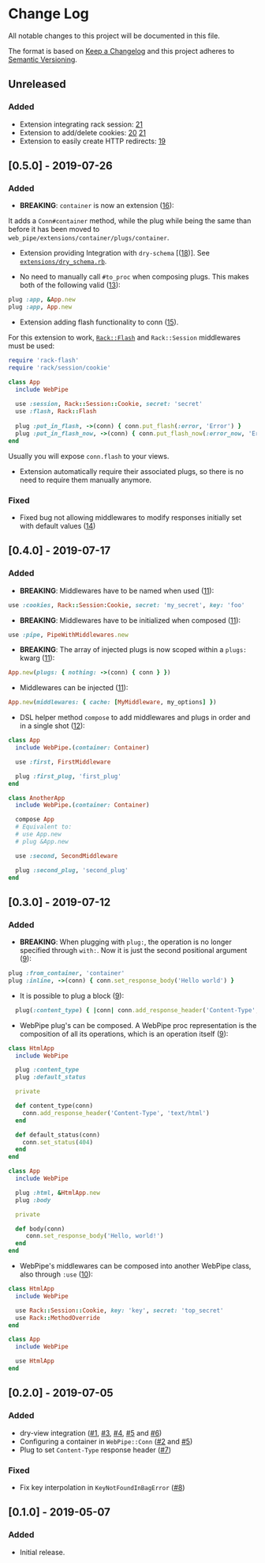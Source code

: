 # Change Log
All notable changes to this project will be documented in this file.

The format is based on [Keep a Changelog](http://keepachangelog.com/) 
and this project adheres to [Semantic Versioning](http://semver.org/).

## Unreleased
### Added
- Extension integrating rack session:
  [21](https://github.com/waiting-for-dev/web_pipe/pull/21)
- Extension to add/delete cookies:
  [20](https://github.com/waiting-for-dev/web_pipe/pull/20)
  [21](https://github.com/waiting-for-dev/web_pipe/pull/21)
- Extension to easily create HTTP redirects:
  [19](https://github.com/waiting-for-dev/web_pipe/pull/19)

## [0.5.0] - 2019-07-26
### Added
- **BREAKING**: `container` is now an extension
  ([16](https://github.com/waiting-for-dev/web_pipe/pull/16)):
 
It adds a `Conn#container` method, while the plug while being the same than before it has been moved to `web_pipe/extensions/container/plugs/container`.

- Extension providing Integration with `dry-schema` [([18](https://github.com/waiting-for-dev/web_pipe/pull/18))]. See [`extensions/dry_schema.rb`](lib/web_pipe/extensions/dry_schema/dry_schema.rb).

- No need to manually call `#to_proc` when composing plugs. This makes both of
  the following valid
  ([13](https://github.com/waiting-for-dev/web_pipe/pull/13)):

```ruby
plug :app, &App.new
plug :app, App.new
```

- Extension adding flash functionality to conn ([15](https://github.com/waiting-for-dev/web_pipe/pull/15)).

For this extension to work,
[`Rack::Flash`](https://github.com/treeder/rack-flash) and `Rack::Session`
middlewares must be used:

```ruby
require 'rack-flash'
require 'rack/session/cookie'

class App
  include WebPipe
  
  use :session, Rack::Session::Cookie, secret: 'secret'
  use :flash, Rack::Flash
  
  plug :put_in_flash, ->(conn) { conn.put_flash(:error, 'Error') }
  plug :put_in_flash_now, ->(conn) { conn.put_flash_now(:error_now, 'Error now') }
end
```

Usually you will expose `conn.flash` to your views.

- Extension automatically require their associated plugs, so there is no need
  to require them manually anymore. 

### Fixed
- Fixed bug not allowing middlewares to modify responses initially set with
  default values ([14](https://github.com/waiting-for-dev/web_pipe/pull/14))

## [0.4.0] - 2019-07-17
### Added
- **BREAKING**: Middlewares have to be named when used
  ([11](https://github.com/waiting-for-dev/web_pipe/pull/11)):

```ruby
use :cookies, Rack::Session:Cookie, secret: 'my_secret', key: 'foo'
```

- **BREAKING**: Middlewares have to be initialized when composed
  ([11](https://github.com/waiting-for-dev/web_pipe/pull/11)):

```ruby
use :pipe, PipeWithMiddlewares.new
```

- **BREAKING**: The array of injected plugs is now scoped within a `plugs:`
  kwarg ([11](https://github.com/waiting-for-dev/web_pipe/pull/11)):

```ruby
App.new(plugs: { nothing: ->(conn) { conn } })
```

- Middlewares can be injected
  ([11](https://github.com/waiting-for-dev/web_pipe/pull/11)):

```ruby
App.new(middlewares: { cache: [MyMiddleware, my_options] })
```

- DSL helper method `compose` to add middlewares and plugs in order and in a
  single shot ([12](https://github.com/waiting-for-dev/web_pipe/pull/11)):

```ruby
class App
  include WebPipe.(container: Container)

  use :first, FirstMiddleware

  plug :first_plug, 'first_plug'
end

class AnotherApp
  include WebPipe.(container: Container)

  compose App
  # Equivalent to:
  # use App.new
  # plug &App.new

  use :second, SecondMiddleware

  plug :second_plug, 'second_plug'
end
```

## [0.3.0] - 2019-07-12
### Added
- **BREAKING**: When plugging with `plug:`, the operation is no longer
  specified through `with:`. Now it is just the second positional argument
  ([9](https://github.com/waiting-for-dev/web_pipe/pull/9)):

```ruby
plug :from_container, 'container'
plug :inline, ->(conn) { conn.set_response_body('Hello world') }
```
- It is possible to plug a block
  ([9](https://github.com/waiting-for-dev/web_pipe/pull/9)):
```ruby
  plug(:content_type) { |conn| conn.add_response_header('Content-Type', 'text/html') }
```

- WebPipe plug's can be composed. A WebPipe proc representation is the
  composition of all its operations, which is an operation itself
  ([9](https://github.com/waiting-for-dev/web_pipe/pull/9)):

```ruby
class HtmlApp
  include WebPipe

  plug :content_type
  plug :default_status

  private

  def content_type(conn)
    conn.add_response_header('Content-Type', 'text/html')
  end

  def default_status(conn)
    conn.set_status(404)
  end
end

class App
  include WebPipe

  plug :html, &HtmlApp.new
  plug :body

  private

  def body(conn)
     conn.set_response_body('Hello, world!')
  end
end
```

- WebPipe's middlewares can be composed into another WebPipe class, also
  through `:use` ([10](https://github.com/waiting-for-dev/web_pipe/pull/10)):

```ruby
class HtmlApp
  include WebPipe

  use Rack::Session::Cookie, key: 'key', secret: 'top_secret'
  use Rack::MethodOverride
end

class App
  include WebPipe

  use HtmlApp
end
```

## [0.2.0] - 2019-07-05
### Added
- dry-view integration
  ([#1](https://github.com/waiting-for-dev/web_pipe/pull/1),
  [#3](https://github.com/waiting-for-dev/web_pipe/pull/3),
  [#4](https://github.com/waiting-for-dev/web_pipe/pull/4),
  [#5](https://github.com/waiting-for-dev/web_pipe/pull/5) and
  [#6](https://github.com/waiting-for-dev/web_pipe/pull/6))
- Configuring a container in `WebPipe::Conn`
  ([#2](https://github.com/waiting-for-dev/web_pipe/pull/2) and
  [#5](https://github.com/waiting-for-dev/web_pipe/pull/5))
- Plug to set `Content-Type` response header
  ([#7](https://github.com/waiting-for-dev/web_pipe/pull/7))

### Fixed
- Fix key interpolation in `KeyNotFoundInBagError`
  ([#8](https://github.com/waiting-for-dev/web_pipe/pull/8))

## [0.1.0] - 2019-05-07
### Added
- Initial release.
